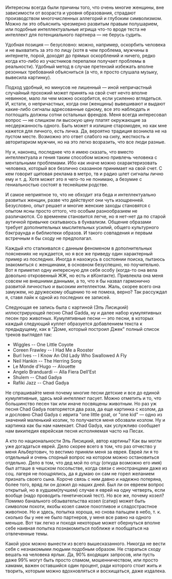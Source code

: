 Интересны всегда были причины того, что очень многие женщины, вне зависимости от возраста и уровня образования, страдают производством многочисленных аллегорий и глубоким символизмом. Можно ли это объяснить чрезмерно развитым правым полушарием, или подобные интеллектуальные игрища что-то вроде теста не интеллект для потенциального партнера — не берусь судить.

Удобная позиция — безусловно: можно, например, оскорбить человека и не выхватить за это по лицу (хотя в чем проблема, мужчины в интернете, порой, доходят до прямых оскорблений и ничего, редко когда кто-либо из участников перепалки получает проблемы в реальности). Удобный метод в случае претензий избежать вполне резонных требований объясниться (а что, я просто слушала музыку, вывесила картинку).

Подход удобный, но минусов не лишенный — иной непричастный случайный прохожий может принять на свой счет нечто вполне невинное, мало ли чем можно оскорбится, если усиленно вглядеться. И, кстати, о непричастных, когда они (женщины) вывешивают и выдают какие-либо сигналы адресованные одному, все это наблюдать и поглощать должны сотни остальных френдов. Меня всегда интересовал вопрос — не слишком ли высокую цену платят окружающие за несдержанность одного. Быть может я излишне старомоден, но как мне кажется для личного, есть личка. Да, вероятно традиция возникла не на пустом месте. Возможно это ответ слабого на силу, жесткость и авторитаризм мужчин, но на это легко возразить, что все люди разные.

Ну и, наконец, последнее что я имею сказать, что вместо интеллектуала и гения таким способом можно привлечь человека с ментальными проблемами. Ибо как иначе можно охарактеризовать человека, который все безлично сказанное принимает на свой счет. С кем говорит щитовая реклама в метро, тв и радио шлет сигналы лично ему и т. д. Хотя может это я чего-то не понимаю, а безумие с гениальностью состоят в теснейшем родстве.

И самое неприятное то, что не обходит эта беда и интеллектуально развитых женщин, разве что действуют они чуть изощренней. Безусловно, опыт решает и многие женские заходы становятся с опытом ясны просто оттого, что особым разнообразием не различаются. Со временем становится легче, но я нет-нет да по старой аутичной привычке скатываюсь в буквализм. Общение образами требует дополнительных мыслительных усилий, общего культурного бэкграунда и библиотеки образов. И такого совпадения и первым встречным я бы сходу не предполагал.

Каждый кто сталкивался с данным феноменом в дополнительных пояснениях не нуждается, но я все же приведу один характерный пример из последних. Иногда я нахожусь в состоянии поиска, пытаюсь знакомиться с женщинами, в основном безуспешно, но поучительно. Вот я приметил одну интересную для себя особу (когда-то она вела довольно откровенный ЖЖ, но есть и вКонтакте). Привлекла она меня совсем не внешними данными, а то, что я бы назвал гармонично развитой личностью и высоким интеллектом. Жаль, скорее всего она замужем, но дружескому общению то не помеха, верно? Так рассуждал я, ставя лайк к одной из последних ее записей.

Следующая ее запись была с картиной (Эль Лисицкий) иллюстрирующей песню Chad Gadda, ну и далее набор кумулятивных песен про животных. Кумулятивные песни — это песни, в которых каждый следующий куплет образуется добавлением текста к предыдущему, как в "Доме, который построил Джек" полный список треков выглядел так:

* Wiggles -- One Little Coyote
* Coreen Frawley -- I Had Me a Rooster
* Burl Ives -- I Know An Old Lady Who Swallowed A Fly
* Neil Hankin -- The Herring Song
* Le Monde d'Hugo -- Alouette
* Angelo Branduardi -- Alla Fiera Dell'Est
* Shulem -- Chad Gadya
* Rafiki Jazz -- Chad Gadya

Не спрашивайте меня почему многие песни детские и все до единой кумулятивные, здесь мой интеллект пасует. Можно отметить и то, что большинство песен так или иначе посвящены животным. Но раз уж песня Chad Gadya повторяется два раза, да еще картинка с козлом, да и дословно Chad Gadya с иврита "one little goat, or "one kid" — одно из значений маленький козлик, то получается меня обозвали козлом. Ну и картинка как бы нам намекает. Chad Gadya, как услужливо сообщает нам википедия еврейская песня исполняемая часто на Песах.

А кто по национальности Эль Лисицкий, автор картины? Как вы могли уже догадаться еврей. Дело скорее всего в том, что раз отчество у меня Альбертович, то вестимо приняли меня за еврея. Еврей ли я то отдельный и очень спорный вопрос на котором можно остановиться отдельно. Дело в том, что дед мой по отцу (откуда возможно его имя) был атташе в чешском посольстве, когда связи с иностранцами даже из соц. лагеря не поощрялись, да я думаю он сам не горел желанием признать своего сына. Короче связь с ним давно и надежно потеряна, более того, вряд ли он дожил до наших дней. Был ли он евреем вопрос открытый, но в худшем(лучшем) случае я еврей на одну четверть, если вообще (надо проводить генетический тест). Но все же, почему козел? Помимо банального обзывательства козел (сатир) может быть символом похоти, якобы козел самое похотливое и сладострастное животное. Но и здесь, попытка хороша, но снова пальцем в небо, т. к. сколько бы у нее не было партнеров, у меня все равно на одного меньше. Вот так легко и походя некоторые может обернуться вполне себе наивная попытка познакомиться поближе и пообщаться на отвлеченные темы.

Какой урок можно вынести из всего вышесказанного. Никогда не вести себя с незнакомыми людьми подобным образом. Не стараться сходу вешать на человека ярлык. Да, 90% входящих запросов, или пусть даже 99% могут быть просто спамом, мошенничеством, или просто хамами, важен оставшийся один процент, ради которого стоит жить и творить, которым можно вдохновляться и восхищаться, даже издалека.